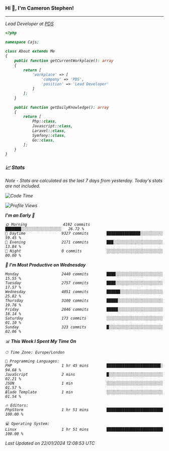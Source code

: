 ### Hi 👋, I'm Cameron Stephen!
<hr>
<p><em>Lead Developer at <a href="https://prindatasolutions.co.uk">PDS</a></p>


```php
<?php

namespace Cajs;

class About extends Me
{
    public function getCurrentWorkplace(): array
    {
        return [
            'workplace' => [
                'company' => 'PDS',
                'position' => 'Lead Developer'
            ]
        ];
    }

    public function getDailyKnowledge(): array
    {
        return [
            Php::class,
            Javascript::class,
            Laravel::class,
            Symfony::class,
            Go::class,
        ];
    }
}
```

### 📈 Stats
<p><em>Note - Stats are calculated as the last 7 days from yesterday. Today's stats are not included.</em></p>


<!--START_SECTION:waka-->
![Code Time](http://img.shields.io/badge/Code%20Time-3%2C646%20hrs%206%20mins-blue)

![Profile Views](http://img.shields.io/badge/Profile%20Views-0-blue)

**I'm an Early 🐤** 

```text
🌞 Morning                4192 commits        ███████░░░░░░░░░░░░░░░░░░   26.72 % 
🌆 Daytime                9327 commits        ███████████████░░░░░░░░░░   59.45 % 
🌃 Evening                2171 commits        ███░░░░░░░░░░░░░░░░░░░░░░   13.84 % 
🌙 Night                  0 commits           ░░░░░░░░░░░░░░░░░░░░░░░░░   00.00 % 
```
📅 **I'm Most Productive on Wednesday** 

```text
Monday                   2440 commits        ████░░░░░░░░░░░░░░░░░░░░░   15.55 % 
Tuesday                  2757 commits        ████░░░░░░░░░░░░░░░░░░░░░   17.57 % 
Wednesday                4051 commits        ██████░░░░░░░░░░░░░░░░░░░   25.82 % 
Thursday                 3100 commits        █████░░░░░░░░░░░░░░░░░░░░   19.76 % 
Friday                   2846 commits        █████░░░░░░░░░░░░░░░░░░░░   18.14 % 
Saturday                 173 commits         ░░░░░░░░░░░░░░░░░░░░░░░░░   01.10 % 
Sunday                   323 commits         █░░░░░░░░░░░░░░░░░░░░░░░░   02.06 % 
```


📊 **This Week I Spent My Time On** 

```text
🕑︎ Time Zone: Europe/London

💬 Programming Languages: 
PHP                      1 hr 45 mins        ████████████████████████░   94.68 % 
JavaScript               2 mins              █░░░░░░░░░░░░░░░░░░░░░░░░   02.21 % 
JSON                     1 min               ░░░░░░░░░░░░░░░░░░░░░░░░░   01.57 % 
Blade Template           1 min               ░░░░░░░░░░░░░░░░░░░░░░░░░   01.54 % 

🔥 Editors: 
PhpStorm                 1 hr 51 mins        █████████████████████████   100.00 % 

💻 Operating System: 
Linux                    1 hr 51 mins        █████████████████████████   100.00 % 
```


 Last Updated on 22/01/2024 12:08:53 UTC
<!--END_SECTION:waka-->
